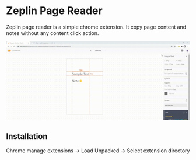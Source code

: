# Zeplin Page Reader

Zeplin page reader is a simple chrome extension. It copy page content and notes without any content click action.

![](ZeplinPageReader.gif)

## Installation

Chrome manage extensions -> Load Unpacked -> Select extension directory
